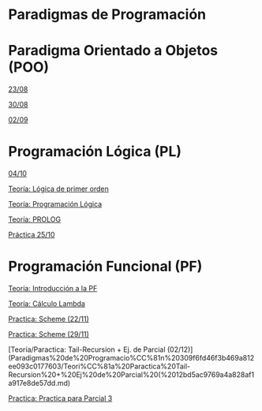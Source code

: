 # Paradigmas de Programación

# Paradigma Orientado a Objetos (POO)

[23/08](Paradigmas%20de%20Programacio%CC%81n%20309f6fd46f3b469a812ee093c0177603/23%2008%20e0dd1fdbb2d64cbabe65035dfcab5ad0.md)

[30/08](Paradigmas%20de%20Programacio%CC%81n%20309f6fd46f3b469a812ee093c0177603/30%2008%205198f229f16940af8155693cdbbb15ef.md)

[02/09](Paradigmas%20de%20Programacio%CC%81n%20309f6fd46f3b469a812ee093c0177603/02%2009%2089c40ba2ea7e44d3a8ef5db0656897ec.md)

# Programación Lógica (PL)

[04/10](Paradigmas%20de%20Programacio%CC%81n%20309f6fd46f3b469a812ee093c0177603/04%2010%2000eb23511759485ca7eefba2a93cf479.md)

[Teoría: Lógica de primer orden](Paradigmas%20de%20Programacio%CC%81n%20309f6fd46f3b469a812ee093c0177603/Teori%CC%81a%20Lo%CC%81gica%20de%20primer%20orden%2002a6bfac20354b2d815ae0811e71d324.md)

[Teoría: Programación Lógica](Paradigmas%20de%20Programacio%CC%81n%20309f6fd46f3b469a812ee093c0177603/Teori%CC%81a%20Programacio%CC%81n%20Lo%CC%81gica%20466abf0d776b4c1a8dac30ad2c4092f8.md)

[Teoría: PROLOG](Paradigmas%20de%20Programacio%CC%81n%20309f6fd46f3b469a812ee093c0177603/Teori%CC%81a%20PROLOG%20b8a610a6dab24341ade6af3edb13d57a.md)

[Práctica 25/10](Paradigmas%20de%20Programacio%CC%81n%20309f6fd46f3b469a812ee093c0177603/Pra%CC%81ctica%2025%2010%204cd0037610734e75a13dd851cb665c3b.md)

# Programación Funcional (PF)

[Teoría: Introducción a la PF](Paradigmas%20de%20Programacio%CC%81n%20309f6fd46f3b469a812ee093c0177603/Teori%CC%81a%20Introduccio%CC%81n%20a%20la%20PF%20510c089c8f5f44338ad19c83f92528ed.md)

[Teoría: Cálculo Lambda](Paradigmas%20de%20Programacio%CC%81n%20309f6fd46f3b469a812ee093c0177603/Teori%CC%81a%20Ca%CC%81lculo%20Lambda%20054b2a3635c24c13aac1c5b3fe7c8b4c.md)

[Practica: Scheme (22/11)](Paradigmas%20de%20Programacio%CC%81n%20309f6fd46f3b469a812ee093c0177603/Practica%20Scheme%20(22%2011)%2081f669cf97b34235b279bae5a3531a30.md)

[Practica: Scheme (29/11)](Paradigmas%20de%20Programacio%CC%81n%20309f6fd46f3b469a812ee093c0177603/Practica%20Scheme%20(29%2011)%2085ea68eef65d4016b0f1b7119df9a3e0.md)

[Teoría/Paractica: Tail-Recursion + Ej. de Parcial (02/12)](Paradigmas%20de%20Programacio%CC%81n%20309f6fd46f3b469a812ee093c0177603/Teori%CC%81a%20Paractica%20Tail-Recursion%20+%20Ej%20de%20Parcial%20(%2012bd5ac9769a4a828af1a917e8de57dd.md)

[Practica: Practica para Parcial 3](Paradigmas%20de%20Programacio%CC%81n%20309f6fd46f3b469a812ee093c0177603/Practica%20Practica%20para%20Parcial%203%209a1db7af75ad49e6a30f915c99cb314f.md)